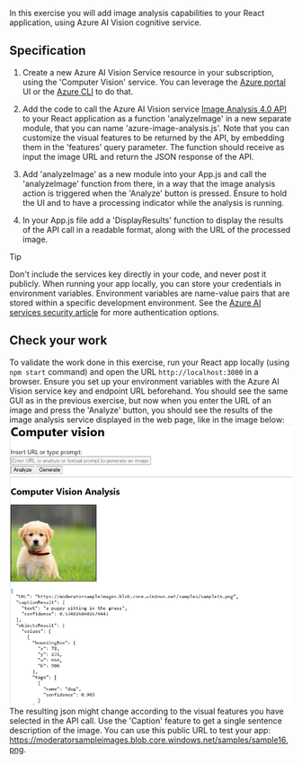 In this exercise you will add image analysis capabilities to your React application, using Azure AI Vision cognitive service.

## Specification

1. Create a new Azure AI Vision Service resource in your subscription, using the 'Computer Vision' service. You can leverage the [Azure portal](https://ms.portal.azure.com/) UI or the [Azure CLI](https://learn.microsoft.com/cli/azure/what-is-azure-cli?WT.mc_id=academic-105496-cacaste) to do that.

1. Add the code to call the Azure AI Vision service [Image Analysis 4.0 API](https://learn.microsoft.com/azure/ai-services/computer-vision/how-to/call-analyze-image-40?tabs=rest&WT.mc_id=academic-105496-cacaste&pivots=programming-language-rest-api) to your React application as a function 'analyzeImage' in a new separate module, that you can name 'azure-image-analysis.js'. Note that you can customize the visual features to be returned by the API, by embedding them in the 'features' query parameter. The function should receive as input the image URL and return the JSON response of the API.

1. Add 'analyzeImage' as a new module into your App.js and call the 'analyzeImage' function from there, in a way that the image analysis action is triggered when the 'Analyze' button is pressed. Ensure to hold the UI and to have a processing indicator while the analysis is running.

1. In your App.js file add a 'DisplayResults' function to display the results of the API call in a readable format, along with the URL of the processed image.

> [!TIP]
> Don't include the services key directly in your code, and never post it publicly. When running your app locally, you can store your credentials in environment variables. Environment variables are name-value pairs that are stored within a specific development environment.
> See the [Azure AI services security article](https://learn.microsoft.com/azure/ai-services/security-features?WT.mc_id=academic-105496-cacaste) for more authentication options.

## Check your work

To validate the work done in this exercise, run your React app locally (using `npm start` command) and open the URL `http://localhost:3000` in a browser.
Ensure you set up your environment variables with the Azure AI Vision service key and endpoint URL beforehand.
You should see the same GUI as in the previous exercise, but now when you enter the URL of an image and press the 'Analyze' button, you should see the results of the image analysis service displayed in the web page, like in the image below:
![Image Analysis result](../media/image-analysis-result.png)
The resulting json might change according to the visual features you have selected in the API call. Use the 'Caption' feature to get a single sentence description of the image.
You can use this public URL to test your app: <https://moderatorsampleimages.blob.core.windows.net/samples/sample16.png>.

